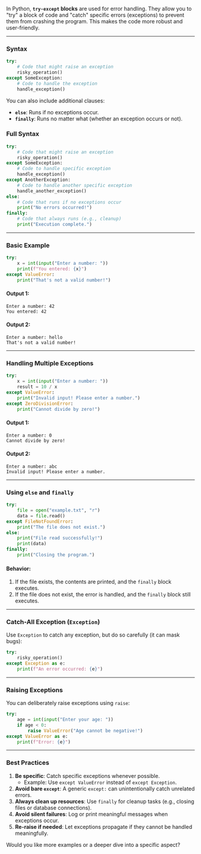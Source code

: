 In Python, **`try-except` blocks** are used for error handling. They allow you to "try" a block of code and "catch" specific errors (exceptions) to prevent them from crashing the program. This makes the code more robust and user-friendly.

---

### **Syntax**
```python
try:
    # Code that might raise an exception
    risky_operation()
except SomeException:
    # Code to handle the exception
    handle_exception()
```

You can also include additional clauses:
- **`else`**: Runs if no exceptions occur.
- **`finally`**: Runs no matter what (whether an exception occurs or not).

### **Full Syntax**
```python
try:
    # Code that might raise an exception
    risky_operation()
except SomeException:
    # Code to handle specific exception
    handle_exception()
except AnotherException:
    # Code to handle another specific exception
    handle_another_exception()
else:
    # Code that runs if no exceptions occur
    print("No errors occurred!")
finally:
    # Code that always runs (e.g., cleanup)
    print("Execution complete.")
```

---

### **Basic Example**
```python
try:
    x = int(input("Enter a number: "))
    print(f"You entered: {x}")
except ValueError:
    print("That's not a valid number!")
```

#### **Output 1:**
```
Enter a number: 42
You entered: 42
```

#### **Output 2:**
```
Enter a number: hello
That's not a valid number!
```

---

### **Handling Multiple Exceptions**
```python
try:
    x = int(input("Enter a number: "))
    result = 10 / x
except ValueError:
    print("Invalid input! Please enter a number.")
except ZeroDivisionError:
    print("Cannot divide by zero!")
```

#### **Output 1:**
```
Enter a number: 0
Cannot divide by zero!
```

#### **Output 2:**
```
Enter a number: abc
Invalid input! Please enter a number.
```

---

### **Using `else` and `finally`**
```python
try:
    file = open("example.txt", "r")
    data = file.read()
except FileNotFoundError:
    print("The file does not exist.")
else:
    print("File read successfully!")
    print(data)
finally:
    print("Closing the program.")
```

#### **Behavior:**
1. If the file exists, the contents are printed, and the `finally` block executes.
2. If the file does not exist, the error is handled, and the `finally` block still executes.

---

### **Catch-All Exception (`Exception`)**
Use `Exception` to catch any exception, but do so carefully (it can mask bugs):
```python
try:
    risky_operation()
except Exception as e:
    print(f"An error occurred: {e}")
```

---

### **Raising Exceptions**
You can deliberately raise exceptions using `raise`:
```python
try:
    age = int(input("Enter your age: "))
    if age < 0:
        raise ValueError("Age cannot be negative!")
except ValueError as e:
    print(f"Error: {e}")
```

---

### **Best Practices**
1. **Be specific**: Catch specific exceptions whenever possible.
   - Example: Use `except ValueError` instead of `except Exception`.
2. **Avoid bare `except`**: A generic `except:` can unintentionally catch unrelated errors.
3. **Always clean up resources**: Use `finally` for cleanup tasks (e.g., closing files or database connections).
4. **Avoid silent failures**: Log or print meaningful messages when exceptions occur.
5. **Re-raise if needed**: Let exceptions propagate if they cannot be handled meaningfully.

Would you like more examples or a deeper dive into a specific aspect?